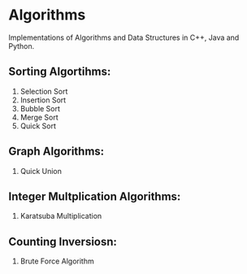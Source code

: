 # Algorithms
Implementations of Algorithms and Data Structures in C++, Java and Python.

## Sorting Algortihms:
1. Selection Sort
2. Insertion Sort
3. Bubble Sort
4. Merge Sort
5. Quick Sort

## Graph Algorithms:
1. Quick Union

## Integer Multplication Algorithms:
1. Karatsuba Multiplication

## Counting Inversiosn:
1. Brute Force Algorithm